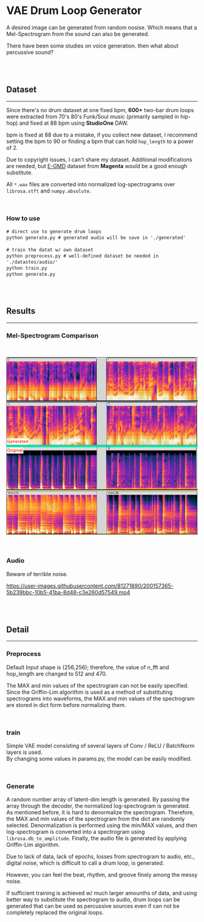 # VAE Drum Loop Generator

A desired image can be generated from random nosise. Which means that a Mel-Spectrogram from the sound can also be generated.  

There have been some studies on voice generation. then what about percussive sound?

</br></br>

## Dataset
---
Since there's no drum dataset at one fixed bpm, **600+** two-bar drum loops were extracted from 70's 80's Funk/Soul music (primarily sampled in hip-hop) and fixed at 88 bpm using **StudioOne** DAW.  

bpm is fixed at 88 due to a mistake, if you collect new dataset, I recommend setting the bpm to 90 or finding a bpm that can hold `hop_length` to a power of 2.  

Due to copyright issues, I can't share my dataset.
Additional modifications are needed, but [E-GMD][gmd_lnk] dataset from **Magenta** would be a good enough substitute.  

[gmd_lnk]: https://magenta.tensorflow.org/datasets/e-gmd "The Expanded Groove MIDI Dataset"

All `*.wav` files are converted into normalized log-spectrograms over `librosa.stft` and `numpy.absolute`.  


</br>


### How to use
```ptyhon
# direct use to generate drum loops
python generate.py # generated audio will be save in './generated'

# train the datat w/ own dataset
python preprocess.py # well-defined dataset be needed in './datastes/audio/'
python train.py
python generate.py
```

</br></br>


## Results
---
### Mel-Spectrogram Comparison
</br>

![Mel-Spectrogram Comparison](./Mel_Compare.png)

</br>

### Audio

Beware of terrible noise.



https://user-images.githubusercontent.com/81271890/200157365-5b239bbc-10b5-41ba-8d48-c3e260d57549.mp4





</br></br>

## Detail
---
### Preprocess
Default Input shape is (256,256); therefore, the value of n_fft and hop_length are changed to 512 and 470.

The MAX and min values of the spectrogram can not be easily specified. Since the Griffin-Lim algorithm is used as a method of substituting spectrograms into waveforms, the MAX and min values of the spectrogram are stored in dict form before normalizing them.

</br>

### train

Simple VAE model consisting of several layers of Conv / ReLU / BatchNorm layers is used.  
By changing some values in params.py, the model can be easily modified.

</br>

### Generate
A random number array of latent-dim length is generated. By passing the array through the decoder, the normalized log-spectrogram is generated. As mentioned before, it is hard to denormalize the spectrogram. Therefore, the MAX and min values of the spectrogram from the dict are randomly selected. Denormalization is performed using the min/MAX values, and then log-spectrogram is converted into a spectrogram using `librosa.db_to_amplitude`. Finally, the audio file is generated by applying Griffin-Lim algorithm. 



Due to lack of data, lack of epochs, losses from spectrogram to audio, etc., digital noise, which is difficult to call a drum loop, is generated.

However, you can feel the beat, rhythm, and groove finely among the messy noise.

If sufficient training is achieved w/ much larger amounths of data, and using better way to substitute the spectrogram to audio, drum loops can be generated that can be used as percussive sources even if can not be completely replaced the original loops.

